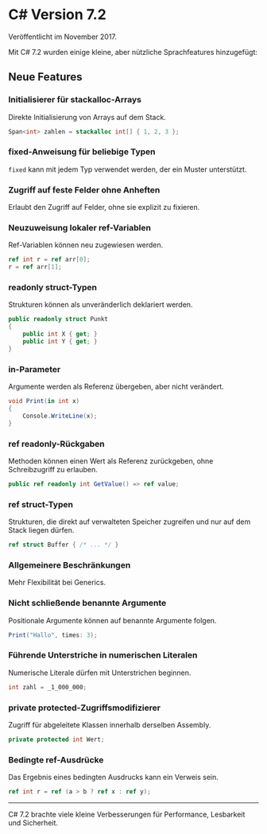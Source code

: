 # C# Version 7.2

Veröffentlicht im November 2017.

Mit C# 7.2 wurden einige kleine, aber nützliche Sprachfeatures hinzugefügt:

## Neue Features

### Initialisierer für stackalloc-Arrays
Direkte Initialisierung von Arrays auf dem Stack.

```csharp
Span<int> zahlen = stackalloc int[] { 1, 2, 3 };
```

### fixed-Anweisung für beliebige Typen
`fixed` kann mit jedem Typ verwendet werden, der ein Muster unterstützt.

### Zugriff auf feste Felder ohne Anheften
Erlaubt den Zugriff auf Felder, ohne sie explizit zu fixieren.

### Neuzuweisung lokaler ref-Variablen
Ref-Variablen können neu zugewiesen werden.

```csharp
ref int r = ref arr[0];
r = ref arr[1];
```

### readonly struct-Typen
Strukturen können als unveränderlich deklariert werden.

```csharp
public readonly struct Punkt
{
    public int X { get; }
    public int Y { get; }
}
```

### in-Parameter
Argumente werden als Referenz übergeben, aber nicht verändert.

```csharp
void Print(in int x)
{
    Console.WriteLine(x);
}
```

### ref readonly-Rückgaben
Methoden können einen Wert als Referenz zurückgeben, ohne Schreibzugriff zu erlauben.

```csharp
public ref readonly int GetValue() => ref value;
```

### ref struct-Typen
Strukturen, die direkt auf verwalteten Speicher zugreifen und nur auf dem Stack liegen dürfen.

```csharp
ref struct Buffer { /* ... */ }
```

### Allgemeinere Beschränkungen
Mehr Flexibilität bei Generics.

### Nicht schließende benannte Argumente
Positionale Argumente können auf benannte Argumente folgen.

```csharp
Print("Hallo", times: 3);
```

### Führende Unterstriche in numerischen Literalen
Numerische Literale dürfen mit Unterstrichen beginnen.

```csharp
int zahl = _1_000_000;
```

### private protected-Zugriffsmodifizierer
Zugriff für abgeleitete Klassen innerhalb derselben Assembly.

```csharp
private protected int Wert;
```

### Bedingte ref-Ausdrücke
Das Ergebnis eines bedingten Ausdrucks kann ein Verweis sein.

```csharp
ref int r = ref (a > b ? ref x : ref y);
```

---

C# 7.2 brachte viele kleine Verbesserungen für Performance, Lesbarkeit und Sicherheit.